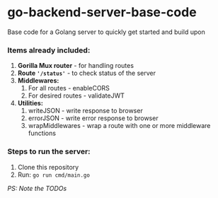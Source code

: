 # go-backend-server-base-code
Base code for a Golang server to quickly get started and build upon

### Items already included:
1. **Gorilla Mux router** - for handling routes
2. **Route `'/status'`** - to check status of the server
3. **Middlewares:**
   1. For all routes - enableCORS
   2. For desired routes - validateJWT
4. **Utilities:**
   1. writeJSON - write response to browser
   2. errorJSON - write error response to browser
   3. wrapMiddlewares - wrap a route with one or more middleware functions

### Steps to run the server:
1. Clone this repository
2. Run: `go run cmd/main.go`

_PS: Note the TODOs_
